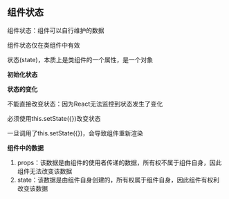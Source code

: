 ## 组件状态

组件状态：组件可以自行维护的数据

组件状态仅在类组件中有效

状态(state)，本质上是类组件的一个属性，是一个对象

**初始化状态**

**状态的变化**

不能直接改变状态：因为React无法监控到状态发生了变化

必须使用this.setState({})改变状态

一旦调用了this.setState({})，会导致组件重新渲染

**组件中的数据**
1. props：该数据是由组件的使用者传递的数据，所有权不属于组件自身，因此组件无法改变该数据
2. state：该数据是由组件自身创建的，所有权属于组件自身，因此组件有权利改变该数据